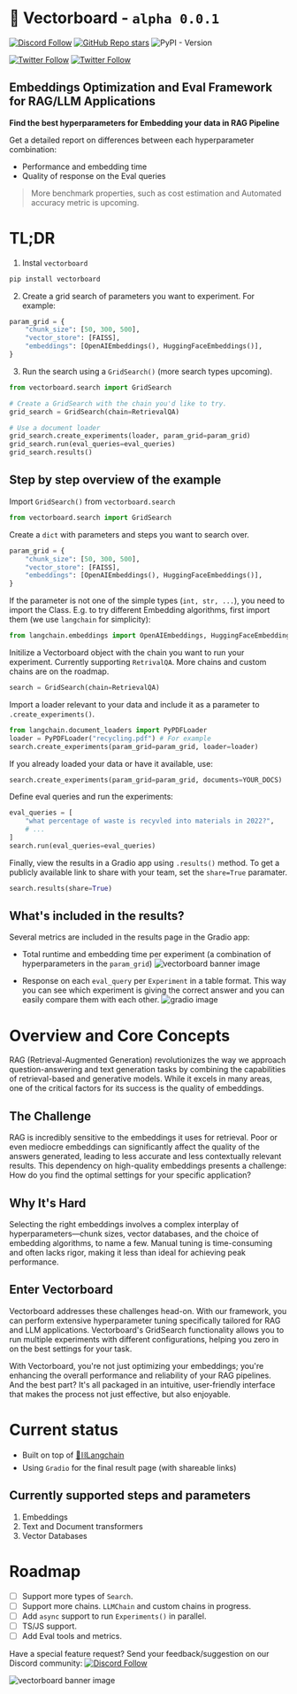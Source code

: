 # 💛 Vectorboard - `alpha 0.0.1`

[![Discord Follow](https://dcbadge.vercel.app/api/server/Ev48fWkbSu?style=flat)](https://discord.gg/Ev48fWkbSu)
[![GitHub Repo stars](https://img.shields.io/github/stars/vectorboard/vectorboard?style=social)](https://github.com/vectorboard/vectorboard)
![PyPI - Version](https://img.shields.io/pypi/v/vectorboard?style=social)

[![Twitter Follow](https://img.shields.io/twitter/follow/vectorboard?style=social)](https://twitter.com/vectorboard)
[![Twitter Follow](https://img.shields.io/twitter/follow/thehamedmp?style=social)](https://twitter.com/thehamedmp)

## Embeddings Optimization and Eval Framework for RAG/LLM Applications

**Find the best hyperparameters for Embedding your data in RAG Pipeline**

Get a detailed report on differences between each hyperparameter combination:

- Performance and embedding time
- Quality of response on the Eval queries

> More benchmark properties, such as cost estimation and Automated accuracy metric is upcoming.

# TL;DR

1. Instal `vectorboard`

```bash
pip install vectorboard
```

2. Create a grid search of parameters you want to experiment. For example:

```python
param_grid = {
    "chunk_size": [50, 300, 500],
    "vector_store": [FAISS],
    "embeddings": [OpenAIEmbeddings(), HuggingFaceEmbeddings()],
}
```

3. Run the search using a `GridSearch()` (more search types upcoming).

```python
from vectorboard.search import GridSearch

# Create a GridSearch with the chain you'd like to try.
grid_search = GridSearch(chain=RetrievalQA)

# Use a document loader
grid_search.create_experiments(loader, param_grid=param_grid)
grid_search.run(eval_queries=eval_queries)
grid_search.results()
```

## Step by step overview of the example

Import `GridSearch()` from `vectorboard.search`

```python
from vectorboard.search import GridSearch
```

Create a `dict` with parameters and steps you want to search over.

```python
param_grid = {
    "chunk_size": [50, 300, 500],
    "vector_store": [FAISS],
    "embeddings": [OpenAIEmbeddings(), HuggingFaceEmbeddings()],
}
```

If the parameter is not one of the simple types (`int, str, ...`), you need to import the Class. E.g. to try different Embedding algorithms, first import them (we use `langchain` for simplicity):

```python
from langchain.embeddings import OpenAIEmbeddings, HuggingFaceEmbeddings
```

Initilize a Vectorboard object with the chain you want to run your experiment. Currently supporting `RetrivalQA`. More chains and custom chains are on the roadmap.

```python
search = GridSearch(chain=RetrievalQA)
```

Import a loader relevant to your data and include it as a parameter to `.create_experiments()`.

```python
from langchain.document_loaders import PyPDFLoader
loader = PyPDFLoader("recycling.pdf") # For example
search.create_experiments(param_grid=param_grid, loader=loader)
```

If you already loaded your data or have it available, use:

```python
search.create_experiments(param_grid=param_grid, documents=YOUR_DOCS)
```

Define eval queries and run the experiments:

```python
eval_queries = [
    "what percentage of waste is recyvled into materials in 2022?",
    # ...
]
search.run(eval_queries=eval_queries)
```

Finally, view the results in a Gradio app using `.results()` method. To get a publicly available link to share with your team, set the `share=True` paramater.

```python
search.results(share=True)
```

## What's included in the results?

Several metrics are included in the results page in the Gradio app:

- Total runtime and embedding time per experiment (a combination of hyperparameters in the `param_grid`)
  ![vectorboard banner image](docs/images/benchmark.png)

- Response on each `eval_query` per `Experiment` in a table format. This way you can see which experiment is giving the correct answer and you can easily compare them with each other.
  ![gradio image](docs/images/gradio-screenshot-001.png)

# Overview and Core Concepts

RAG (Retrieval-Augmented Generation) revolutionizes the way we approach question-answering and text generation tasks by combining the capabilities of retrieval-based and generative models. While it excels in many areas, one of the critical factors for its success is the quality of embeddings.

## The Challenge

RAG is incredibly sensitive to the embeddings it uses for retrieval. Poor or even mediocre embeddings can significantly affect the quality of the answers generated, leading to less accurate and less contextually relevant results. This dependency on high-quality embeddings presents a challenge: How do you find the optimal settings for your specific application?

## Why It's Hard

Selecting the right embeddings involves a complex interplay of hyperparameters—chunk sizes, vector databases, and the choice of embedding algorithms, to name a few. Manual tuning is time-consuming and often lacks rigor, making it less than ideal for achieving peak performance.

## Enter Vectorboard

Vectorboard addresses these challenges head-on. With our framework, you can perform extensive hyperparameter tuning specifically tailored for RAG and LLM applications. Vectorboard's GridSearch functionality allows you to run multiple experiments with different configurations, helping you zero in on the best settings for your task.

With Vectorboard, you're not just optimizing your embeddings; you're enhancing the overall performance and reliability of your RAG pipelines. And the best part? It's all packaged in an intuitive, user-friendly interface that makes the process not just effective, but also enjoyable.

# Current status

- Built on top of [🦜⛓️Langchain](https://python.langchain.com/docs/get_started/introduction)
- Using `Gradio` for the final result page (with shareable links)

## Currently supported steps and parameters

1. Embeddings
1. Text and Document transformers
1. Vector Databases

# Roadmap

- [ ] Support more types of `Search`.
- [ ] Support more chains. `LLMChain` and custom chains in progress.
- [ ] Add `async` support to run `Experiments()` in parallel.
- [ ] TS/JS support.
- [ ] Add Eval tools and metrics.

Have a special feature request? Send your feedback/suggestion on our Discord community:
[![Discord Follow](https://dcbadge.vercel.app/api/server/Ev48fWkbSu?style=flat)](https://discord.gg/Ev48fWkbSu)

![vectorboard banner image](docs/banner.png)
